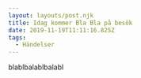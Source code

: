 ```yaml
---
layout: layouts/post.njk
title: Idag kommer Bla Bla på besök
date: 2019-11-19T11:11:16.825Z
tags:
  - Händelser
---
```

blablbalablbalabl
